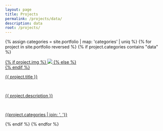 ```yaml
---
layout: page
title: Projects
permalink: /projects/data/
description: data
root: /projects/
---
```

{% assign categories =  site.portfolio | map: 'categories' | uniq %}
{% for project in site.portfolio reversed %}
    {% if project.categories contains "data" %}
<div class="project ">
    <div class="thumbnail">
        <a href="{{ site.baseurl }}{{ project.url }}">
        {% if project.img %}
        <img class="thumbnail" src="{{ project.img }}"/>
        {% else %}
        <div class="thumbnail blankbox"></div>
        {% endif %}    
        <span>
            <p class="tile-title">{{ project.title }}</p>
            <br/>
            <p class="tile-text">{{ project.description }}</p>
            <br/>
            <p class="tile-tag">{{project.categories | join: ', '}}</p>
        </span>
        </a>
    </div>
</div>
{% endif %}
{% endfor %}

